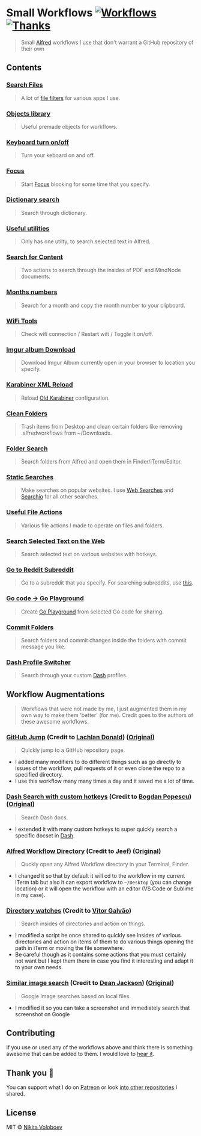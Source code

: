 # Small Workflows [![Workflows](https://img.shields.io/badge/More%20Workflows-🎩-purple.svg)](https://github.com/learn-anything/alfred-workflows) [![Thanks](https://img.shields.io/badge/Say%20Thanks-💗-ff69b4.svg)](https://www.patreon.com/nikitavoloboev)
> Small [Alfred](https://www.alfredforum.com/) workflows I use that don't warrant a GitHub repository of their own

## Contents
### [Search Files](search-files) 
> A lot of [file filters](https://www.alfredapp.com/help/workflows/inputs/file-filter/) for various apps I use.

### [Objects library](objects-library) 
> Useful premade objects for workflows.

### [Keyboard turn on/off](keyboard-on-off) 
> Turn your keboard on and off.

### [Focus](focus)
> Start [Focus](https://heyfocus.com) blocking for some time that you specify.

### [Dictionary search](dictionary-search) 
> Search through dictionary.

### [Useful utilities](utilities) 
> Only has one utilty, to search selected text in Alfred.

### [Search for Content](search-for-content)
> Two actions to search through the insides of PDF and MindNode documents.

### [Months numbers](months-numbers) 
> Search for a month and copy the month number to your clipboard.

### [WiFi Tools](/wifi)
> Check wifi connection / Restart wifi / Toggle it on/off.

### [Imgur album Download](imgur-download) 
> Download Imgur Album currently open in your browser to location you specify.

### [Karabiner XML Reload](karabiner-reload) 
> Reload [Old Karabiner](https://github.com/tekezo/Karabiner) configuration.

### [Clean Folders](clean-folders) 
> Trash items from Desktop and clean certain folders like removing .alfredworkflows from ~/Downloads.

### [Folder Search](folder-search) 
> Search folders from Alfred and open them in Finder/iTerm/Editor.

### [Static Searches](static-searches) 
> Make searches on popular websites. I use [Web Searches](https://github.com/nikitavoloboev/alfred-web-searches) and [Searchio](https://github.com/deanishe/alfred-searchio) for all other searches.

### [Useful File Actions](file-actions) 
> Various file actions I made to operate on files and folders.

### [Search Selected Text on the Web](search-selection) 
> Search selected text on various websites with hotkeys.

### [Go to Reddit Subreddit](reddit-subs)
> Go to a subreddit that you specify. For searching subreddits, use [this](https://github.com/deanishe/alfred-reddit).

### [Go code -> Go Playground](go-play) 
> Create [Go Playground](https://play.golang.org) from selected Go code for sharing. 

### [Commit Folders](commit-folders) 
> Search folders and commit changes inside the folders with commit message you like. 

### [Dash Profile Switcher](dash-profile-switch)
> Search through your custom [Dash](https://kapeli.com/dash) profiles.

## Workflow Augmentations 
> Workflows that were not made by me, I just augmented them in my own way to make them 'better' (for me). Credit goes to the authors of these awesome workflows.

### [GitHub Jump](https://github.com/nikitavoloboev/small-workflows/blob/master/augmentations/GitHub%20jump.alfredworkflow?raw=true) (Credit to [Lachlan Donald](https://github.com/lox)) ([Original](https://github.com/lox/alfred-github-jump))
> Quickly jump to a GitHub repository page.

- I added many modifiers to do different things such as go directly to issues of the workflow, pull requests of it or even clone the repo to a specified directory.
- I use this workflow many many times a day and it saved me a lot of time.

### [Dash Search with custom hotkeys](https://github.com/nikitavoloboev/small-workflows/blob/master/augmentations/Dash.alfredworkflow?raw=true) (Credit to [Bogdan Popescu](https://github.com/Kapeli)) ([Original](https://github.com/Kapeli/Dash-Alfred-Workflow))
> Search Dash docs.

- I extended it with many custom hotkeys to super quickly search a specific docset in [Dash](https://kapeli.com/dash).

### [Alfred Workflow Directory](https://github.com/nikitavoloboev/small-workflows/blob/master/augmentations/Workflow%20directory.alfredworkflow?raw=true) (Credit to [Jeef](https://github.com/jeeftor)) ([Original](https://github.com/jeeftor/AlfredWorkflowDirectory))
> Quckly open any Alfred Workflow directory in your Terminal, Finder.

- I changed it so that by default it will cd to the workflow in my current iTerm tab but also it can export workflow to `~/Desktop` (you can change location) or it will open the workflow with an editor (VS Code or Sublime in my case).

### [Directory watches](https://github.com/nikitavoloboev/small-workflows/blob/master/augmentations/Directory%20watches.alfredworkflow?raw=true) (Credit to [Vítor Galvão](https://github.com/vitorgalvao))
> Search insides of directories and action on things.

- I modified a script he once shared to quickly see insides of various directories and action on items of them to do various things opening the path in iTerm or moving the file somewhere.
- Be careful though as it contains some actions that you must certainly not want but I kept them there in case you find it interesting and adapt it to your own needs.

### [Similar image search](https://github.com/nikitavoloboev/small-workflows/blob/master/augmentations/Google%20similar%20images.alfredworkflow?raw=true) (Credit to [Dean Jackson](https://github.com/deanishe)) ([Original](https://github.com/deanishe/alfred-similar-image-search))
> Google Image searches based on local files.

- I modified it so you can take a screenshot and immediately search that screenshot on Google

## Contributing
If you use or used any of the workflows above and think there is something awesome that can be added to them. I would love to [hear it](https://github.com/nikitavoloboev/small-workflows/issues/new).

## Thank you 💜
You can support what I do on [Patreon](https://www.patreon.com/nikitavoloboev) or look [into other repositories](https://my.mindnode.com/ZKGETDkUaQUsL3q8q9z788CxG84oEHgDiT79GuzX#-143.5,-902.6,0) I shared. 

## License
MIT © [Nikita Voloboev](https://www.nikitavoloboev.xyz)